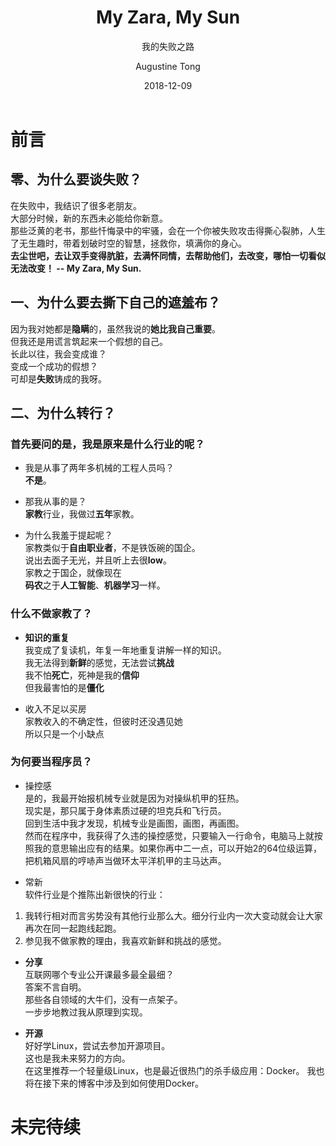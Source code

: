 ﻿---
layout:     post
title:      My Zara, My Sun
subtitle:   我的失败之路
date:       2018-12-09
author:     Augustine Tong
header-img: img/steve.jpg
catalog: true
tags:
    - 感悟
---
# 前言
## 零、为什么要谈失败？
在失败中，我结识了很多老朋友。  
大部分时候，新的东西未必能给你新意。  
那些泛黄的老书，那些忏悔录中的牢骚，会在一个你被失败攻击得撕心裂肺，人生了无生趣时，带着划破时空的智慧，拯救你，填满你的身心。  
**去尘世吧，去让双手变得肮脏，去满怀同情，去帮助他们，去改变，哪怕一切看似无法改变！  -- My Zara, My Sun.**  

## 一、为什么要去撕下自己的遮羞布？
因为我对她都是**隐瞒**的，虽然我说的**她比我自己重要**。  
但我还是用谎言筑起来一个假想的自己。  
长此以往，我会变成谁？  
变成一个成功的假想？  
可却是**失败**铸成的我呀。  

## 二、为什么转行？
### 首先要问的是，我是**原来**是什么行业的呢？

- 我是从事了两年多机械的工程人员吗？  
**不是**。

- 那我从事的是？  
**家教**行业，我做过**五年**家教。

- 为什么我羞于提起呢？  
家教类似于**自由职业者**，不是铁饭碗的国企。  
说出去面子无光，并且听上去很**low**。  
家教之于国企，就像现在  
**码农**之于**人工智能**、**机器学习**一样。

### 什么不做家教了？
- **知识的重复**  
我变成了复读机，年复一年地重复讲解一样的知识。  
我无法得到**新鲜**的感觉，无法尝试**挑战**  
我不怕**死亡**，死神是我的**信仰**  
但我最害怕的是**僵化**  

- 收入不足以买房  
家教收入的不确定性，但彼时还没遇见她  
所以只是一个小缺点  

### 为何要当程序员？
- 操控感  
是的，我最开始报机械专业就是因为对操纵机甲的狂热。  
现实是，那只属于身体素质过硬的坦克兵和飞行员。  
回到生活中我才发现，机械专业是画图，画图，再画图。  
然而在程序中，我获得了久违的操控感觉，只要输入一行命令，电脑马上就按照我的意思输出应有的结果。如果你再中二一点，可以开始2的64位级运算，把机箱风扇的哼哧声当做环太平洋机甲的主马达声。  
  
- 常新  
软件行业是个推陈出新很快的行业：  
1. 我转行相对而言劣势没有其他行业那么大。细分行业内一次大变动就会让大家再次在同一起跑线起跑。  
2. 参见我不做家教的理由，我喜欢新鲜和挑战的感觉。  
  
- **分享**  
互联网哪个专业公开课最多最全最细？  
答案不言自明。  
那些各自领域的大牛们，没有一点架子。  
一步步地教过我从原理到实现。  
  
- **开源**  
好好学Linux，尝试去参加开源项目。  
这也是我未来努力的方向。  
在这里推荐一个轻量级Linux，也是最近很热门的杀手级应用：Docker。
我也将在接下来的博客中涉及到如何使用Docker。

# 未完待续